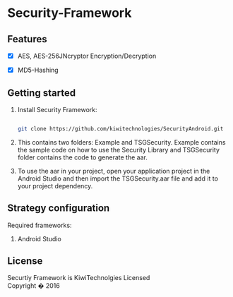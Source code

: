 Security-Framework
=============
## Features
- [x] AES, AES-256JNcryptor Encryption/Decryption
- [x] MD5-Hashing


Getting started
----------------
1. Install Security Framework:
   ```bash
   
   git clone https://github.com/kiwitechnologies/SecurityAndroid.git
   ```

2. This contains two folders: Example and TSGSecurity. Example contains the sample code on how to use the Security Library and TSGSecurity folder contains the code to generate the aar.

3. To use the aar in your project, open your application project in the Android Studio and then import the TSGSecurity.aar file and add it to your project dependency.  

Strategy configuration
----------------------

Required frameworks:
1. Android Studio

License
---------
Securtiy Framework is KiwiTechnolgies Licensed  
Copyright � 2016 
